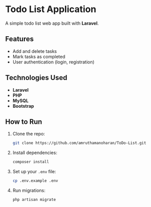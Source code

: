 # Todo List Application

A simple todo list web app built with **Laravel**.

## Features
- Add and delete tasks
- Mark tasks as completed
- User authentication (login, registration)

## Technologies Used
- **Laravel**
- **PHP**
- **MySQL**
- **Bootstrap**

## How to Run
1. Clone the repo:
   ```bash
   git clone https://github.com/amruthamanoharan/ToDo-List.git
   ```
2. Install dependencies:
   ```bash
   composer install
   ```
3. Set up your `.env` file:
   ```bash
   cp .env.example .env
   ```
4. Run migrations:
   ```bash
   php artisan migrate
   ```

